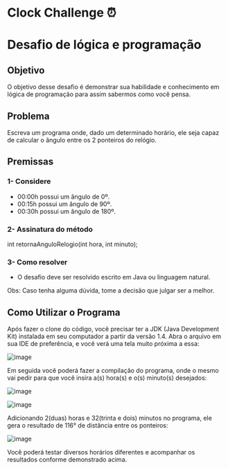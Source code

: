 # Clock Challenge ⏰

<h1>Desafio de lógica e programação</h1>

<h2>Objetivo</h2> 

O objetivo desse desafio é demonstrar sua habilidade e conhecimento em lógica de programação para assim sabermos como você pensa.


<h2>Problema</h2>

Escreva um programa onde, dado um determinado horário, ele seja capaz de calcular o ângulo entre os 2 ponteiros do relógio.

<h2>Premissas</h2>

<h3>1- Considere</h3>


- 00:00h possui um ângulo de 0º.
- 00:15h possui um ângulo de 90º.
- 00:30h possui um ângulo de 180º.


<h3>2- Assinatura do método</h3> 

int retornaAnguloRelogio(int hora, int minuto); 


<h3>3- Como resolver</h3>

- O desafio deve ser resolvido escrito em Java ou linguagem natural. 


Obs: Caso tenha alguma dúvida, tome a decisão que julgar ser a melhor.

<h2>Como Utilizar o Programa</h2>

Após fazer o clone do código, você precisar ter a JDK (Java Development Kit) instalada em seu computador a partir da versão 1.4. Abra o arquivo em sua IDE de preferência, e você verá uma tela muito próxima a essa:

![image](https://user-images.githubusercontent.com/119972623/236303996-a42a990d-ad5c-4956-851e-dfa410e18254.png)

Em seguida você poderá fazer a compilação do programa, onde o mesmo vai pedir para que você insira a(s) hora(s) e o(s) minuto(s) desejados:

![image](https://user-images.githubusercontent.com/119972623/236305099-bacac8b0-00ef-4dac-9d1b-cf3dc0edd5a1.png)

![image](https://user-images.githubusercontent.com/119972623/236305315-bcc29b9b-1554-4ae4-9386-b3fc61395491.png)

Adicionando 2(duas) horas e 32(trinta e dois) minutos no programa, ele gera o resultado de 116° de distância entre os ponteiros:

![image](https://user-images.githubusercontent.com/119972623/236305848-7a21a562-30ad-4180-8991-becbff7e1e56.png)

Você poderá testar diversos horários diferentes e acompanhar os resultados conforme demonstrado acima.









